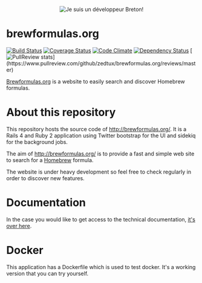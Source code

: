 <p align="center">
  <img src="https://raw.github.com/zedtux/gpair/master/media/developpeur_breton_logo.png" alt="Je suis un développeur Breton!"/>
</p>

# brewformulas.org

[![Build Status](https://travis-ci.org/zedtux/brewformulas.org.png?branch=master)](https://travis-ci.org/zedtux/brewformulas.org) [![Coverage Status](https://coveralls.io/repos/zedtux/brewformulas.org/badge.png)](https://coveralls.io/r/zedtux/brewformulas.org) [![Code Climate](https://codeclimate.com/github/zedtux/brewformulas.org.png)](https://codeclimate.com/github/zedtux/brewformulas.org) [![Dependency Status](https://gemnasium.com/zedtux/brewformulas.org.png)](https://gemnasium.com/zedtux/brewformulas.org) [![PullReview stats](https://www.pullreview.com/github/zedtux/brewformulas.org/badges/master.svg?)](https://www.pullreview.com/github/zedtux/brewformulas.org/reviews/master)

[Brewformulas.org](http://brewformulas.org) is a website to easily search and discover Homebrew formulas.

# About this repository

This repository hosts the source code of http://brewformulas.org/.
It is a Rails 4 and Ruby 2 application using Twitter bootstrap for the UI and sidekiq for the background jobs.

The aim of http://brewformulas.org/ is to provide a fast and simple web site to search for a [Homebrew](https://github.com/Homebrew/homebrew) formula.


The website is under heavy development so feel free to check regularly in order to discover new features.

# Documentation

In the case you would like to get access to the technical documentation, [it's over here](http://rdoc.info/github/zedtux/brewformulas.org/master/frames).

# Docker

This application has a Dockerfile which is used to test docker. It's a working version that you can try yourself.
